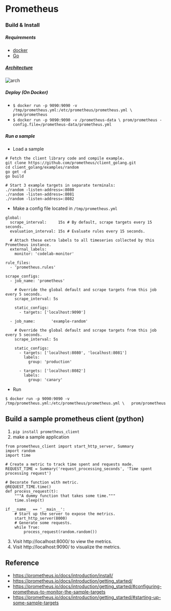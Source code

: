 # Prometheus
### Build & Install 
##### Requirements
- [docker](https://www.docker.com/)
- [Go](https://golang.org/doc/install)

##### [Architecture](https://prometheus.io/docs/introduction/overview/#architecture)

![arch](https://prometheus.io/assets/architecture.svg)

##### Deploy (On Docker) 
- `$ docker run -p 9090:9090 -v /tmp/prometheus.yml:/etc/prometheus/prometheus.yml \
       prom/prometheus`
- `$ docker run -p 9090:9090 -v /prometheus-data \
       prom/prometheus -config.file=/prometheus-data/prometheus.yml`

##### Run a sample
- Load a sample
```
# Fetch the client library code and compile example.
git clone https://github.com/prometheus/client_golang.git
cd client_golang/examples/random
go get -d
go build

# Start 3 example targets in separate terminals:
./random -listen-address=:8080
./random -listen-address=:8081
./random -listen-address=:8082
```

- Make a config file located in `/tmp/prometheus.yml`
```
global:
  scrape_interval:     15s # By default, scrape targets every 15 seconds.
  evaluation_interval: 15s # Evaluate rules every 15 seconds.

  # Attach these extra labels to all timeseries collected by this Prometheus instance.
  external_labels:
    monitor: 'codelab-monitor'

rule_files:
  - 'prometheus.rules'

scrape_configs:
  - job_name: 'prometheus'

    # Override the global default and scrape targets from this job every 5 seconds.
    scrape_interval: 5s

    static_configs:
      - targets: ['localhost:9090']

  - job_name:       'example-random'

    # Override the global default and scrape targets from this job every 5 seconds.
    scrape_interval: 5s

    static_configs:
      - targets: ['localhost:8080', 'localhost:8081']
        labels:
          group: 'production'

      - targets: ['localhost:8082']
        labels:
          group: 'canary'
```
- Run
```
$ docker run -p 9090:9090 -v /tmp/prometheus.yml:/etc/prometheus/prometheus.yml \   prom/prometheus
```
## Build a sample prometheus client (python)
1. `pip install prometheus_client`
2. make a sample application
```
from prometheus_client import start_http_server, Summary
import random
import time

# Create a metric to track time spent and requests made.
REQUEST_TIME = Summary('request_processing_seconds', 'Time spent processing request')

# Decorate function with metric.
@REQUEST_TIME.time()
def process_request(t):
    """A dummy function that takes some time."""
    time.sleep(t)

if __name__ == '__main__':
    # Start up the server to expose the metrics.
    start_http_server(8000)
    # Generate some requests.
    while True:
        process_request(random.random())
```
3.  Visit http://localhost:8000/ to view the metrics.
![]()
4.  Visit http://localhost:9090/ to visualize the metrics.
![]()

## Reference
- https://prometheus.io/docs/introduction/install/
- https://prometheus.io/docs/introduction/getting_started/
- https://prometheus.io/docs/introduction/getting_started/#configuring-prometheus-to-monitor-the-sample-targets
- https://prometheus.io/docs/introduction/getting_started/#starting-up-some-sample-targets

